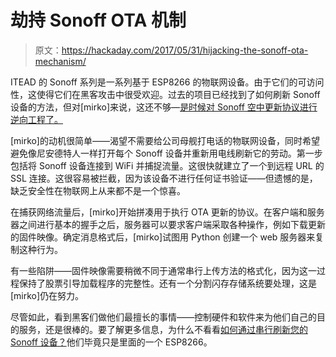 # 劫持 Sonoff OTA 机制

> 原文：<https://hackaday.com/2017/05/31/hijacking-the-sonoff-ota-mechanism/>

ITEAD 的 Sonoff 系列是一系列基于 ESP8266 的物联网设备。由于它们的可访问性，这使得它们在黑客攻击中很受欢迎。过去的项目已经找到了如何刷新 Sonoff 设备的方法，但对[mirko]来说，这还不够—[是时候对 Sonoff 空中更新协议进行逆向工程了。](http://blog.nanl.de/2017/05/sonota-flashing-itead-sonoff-devices-via-original-ota-mechanism/)

[mirko]的动机很简单——渴望不需要给公司母舰打电话的物联网设备，同时希望避免像尼安德特人一样打开每个 Sonoff 设备并重新用电线刷新它的劳动。第一步包括将 Sonoff 设备连接到 WiFi 并捕捉流量。这很快就建立了一个到远程 URL 的 SSL 连接。这很容易被拦截，因为该设备不进行任何证书验证——但遗憾的是，缺乏安全性在物联网上从来都不是一个惊喜。

在捕获网络流量后，[mirko]开始拼凑用于执行 OTA 更新的协议。在客户端和服务器之间进行基本的握手之后，服务器可以要求客户端采取各种操作，例如下载更新的固件映像。确定消息格式后，[mirko]试图用 Python 创建一个 web 服务器来复制这种行为。

有一些陷阱——固件映像需要稍微不同于通常串行上传方法的格式化，因为这一过程保持了股票引导加载程序的完整性。还有一个分割闪存存储系统要处理，这是[mirko]仍在努力。

尽管如此，看到黑客们做他们最擅长的事情——控制硬件和软件来为他们自己的目的服务，还是很棒的。要了解更多信息，为什么不看看[如何通过串行刷新您的 Sonoff 设备？](http://hackaday.com/2017/05/12/son-of-sonoff/)他们毕竟只是里面的一个 ESP8266。